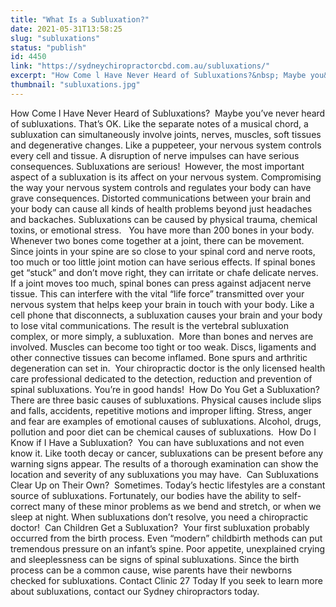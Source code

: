 ```yaml
---
title: "What Is a Subluxation?"
date: 2021-05-31T13:58:25
slug: "subluxations"
status: "publish"
id: 4450
link: "https://sydneychiropractorcbd.com.au/subluxations/"
excerpt: "How Come l Have Never Heard of Subluxations?&nbsp; Maybe you&#8217;ve never heard of subluxations. That&#8217;s OK. Like the separate notes of a musical chord, a subluxation can simultaneously involve joints, nerves, muscles, soft tissues and degenerative changes. Like a puppeteer, your nervous system controls every cell and tissue. A disruption of nerve impulses can have serious consequences. Subluxations [&hellip;]"
thumbnail: "subluxations.jpg"
---
```


How Come l Have Never Heard of Subluxations?&nbsp; Maybe you&#8217;ve never heard of subluxations. That&#8217;s OK. Like the separate notes of a musical chord, a subluxation can simultaneously involve joints, nerves, muscles, soft tissues and degenerative changes. Like a puppeteer, your nervous system controls every cell and tissue. A disruption of nerve impulses can have serious consequences. Subluxations are serious!&nbsp; However, the most important aspect of a subluxation is its affect on your nervous system. Compromising the way your nervous system controls and regulates your body can have grave consequences. Distorted communications between your brain and your body can cause all kinds of health problems beyond just headaches and backaches. Subluxations can be caused by physical trauma, chemical toxins,&nbsp;or emotional stress.&nbsp; &nbsp;You have more than 200 bones in your body. Whenever two bones come together at a joint, there can be movement. Since joints in your spine are so close to your spinal cord and nerve roots, too much or too little joint motion can have serious effects.&nbsp;If spinal bones get &#8220;stuck&#8221; and don&#8217;t move right, they can irritate or chafe delicate nerves. If a joint moves too much, spinal bones can press against adjacent nerve tissue. This can interfere with the vital &#8220;life force&#8221; transmitted over your nervous system that helps keep your brain in touch with your body.&nbsp;Like a cell phone that disconnects, a subluxation causes your brain and your body to lose vital communications.&nbsp;The result is the vertebral subluxation complex, or more simply, a subluxation.&nbsp; More than bones and nerves are involved. Muscles can become too tight or too weak. Discs, ligaments and other connective tissues can become inflamed. Bone spurs and arthritic degeneration can set in.&nbsp; Your chiropractic doctor is the only licensed health care professional dedicated to the detection, reduction and prevention of spinal subluxations. You&#8217;re in good hands!&nbsp; How Do You Get a Subluxation?&nbsp; There are three basic causes of subluxations. Physical causes include slips and falls, accidents, repetitive motions and improper lifting. Stress, anger and fear are examples of emotional causes of subluxations. Alcohol, drugs, pollution and poor diet can be chemical causes of subluxations.&nbsp; How Do I Know if I Have a Subluxation?&nbsp; You can have subluxations and not even know it. Like tooth decay or cancer, subluxations can be present before any warning signs appear. The results of a thorough examination can show the location and severity of any subluxations you may have.&nbsp; Can Subluxations Clear Up on Their Own?&nbsp; Sometimes. Today&#8217;s hectic lifestyles are a constant source of subluxations. Fortunately, our bodies have the ability to self-correct many of these minor problems as we bend and stretch, or when we sleep at night. When subluxations don&#8217;t resolve, you need a chiropractic doctor!&nbsp; Can Children Get a Subluxation?&nbsp; Your first subluxation probably occurred from the birth process. Even &#8220;modern&#8221; childbirth methods can put tremendous pressure on an infant&#8217;s spine. Poor appetite, unexplained crying and sleeplessness can be signs of spinal subluxations.&nbsp;Since the birth process can be a common cause, wise parents&nbsp;have their newborns checked for subluxations. Contact Clinic 27 Today If you seek to learn more about subluxations, contact our Sydney chiropractors today.
